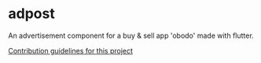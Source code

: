 # adpost

An advertisement component for a buy & sell app 'obodo' made with flutter.

[Contribution guidelines for this project]()
